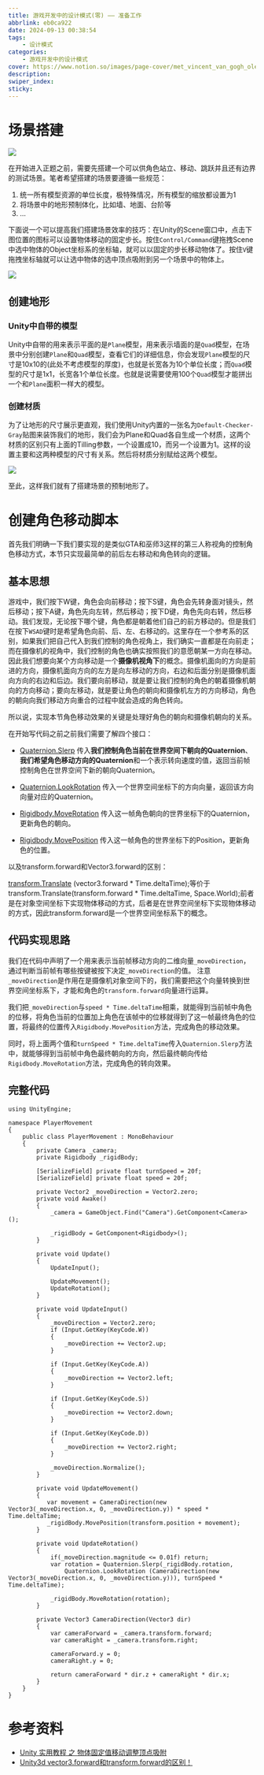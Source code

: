 ```yaml
---
title: 游戏开发中的设计模式(零) —— 准备工作
abbrlink: eb0ca922
date: 2024-09-13 00:38:54
tags:
    - 设计模式
categories:
    - 游戏开发中的设计模式
cover: https://www.notion.so/images/page-cover/met_vincent_van_gogh_oleanders.jpg
description:
swiper_index:
sticky:
---
```


# 场景搭建

![](游戏开发中的设计模式-零-——-准备工作/image22.png)

在开始进入正题之前，需要先搭建一个可以供角色站立、移动、跳跃并且还有边界的测试场景。笔者希望搭建的场景要遵循一些规范：
1. 统一所有模型资源的单位长度，极特殊情况，所有模型的缩放都设置为1
2. 将场景中的地形预制体化，比如墙、地面、台阶等
3. ...

下面说一个可以提高我们搭建场景效率的技巧：在Unity的Scene窗口中，点击下图位置的图标可以设置物体移动的固定步长。按住`Control/Command`键拖拽Scene中选中物体的Object坐标系的坐标轴，就可以以固定的步长移动物体了。按住`V`键拖拽坐标轴就可以让选中物体的选中顶点吸附到另一个场景中的物体上。

![](游戏开发中的设计模式-零-——-准备工作/image.png)

## 创建地形

### Unity中自带的模型

Unity中自带的用来表示平面的是`Plane`模型，用来表示墙面的是`Quad`模型，在场景中分别创建`Plane`和`Quad`模型，查看它们的详细信息，你会发现`Plane`模型的尺寸是10x10的(此处不考虑模型的厚度)，也就是长宽各为10个单位长度；而`Quad`模型的尺寸是1x1，长宽各1个单位长度。也就是说需要使用100个`Quad`模型才能拼出一个和`Plane`面积一样大的模型。

### 创建材质

为了让地形的尺寸展示更直观，我们使用Unity内置的一张名为`Default-Checker-Gray`贴图来装饰我们的地形，我们会为Plane和Quad各自生成一个材质，这两个材质的区别只有上面的Tilling参数，一个设置成10，而另一个设置为1。这样的设置主要和这两种模型的尺寸有关系。然后将材质分别赋给这两个模型。

![](游戏开发中的设计模式-零-——-准备工作/image-1.png)

至此，这样我们就有了搭建场景的预制地形了。

# 创建角色移动脚本

首先我们明确一下我们要实现的是类似GTA和巫师3这样的第三人称视角的控制角色移动方式，本节只实现最简单的前后左右移动和角色转向的逻辑。

## 基本思想

游戏中，我们按下W键，角色会向前移动；按下S键，角色会先转身面对镜头，然后移动；按下A键，角色先向左转，然后移动；按下D键，角色先向右转，然后移动。我们发现，无论按下哪个键，角色都是朝着他们自己的前方移动的。但是我们在按下`WSAD`键时是希望角色向前、后、左、右移动的。这里存在一个参考系的区别，如果我们把自己代入到我们控制的角色视角上，我们确实一直都是在向前走；而在摄像机的视角中，我们控制的角色也确实按照我们的意愿朝某一方向在移动。因此我们想要向某个方向移动是一个**摄像机视角下**的概念。摄像机面向的方向是前进的方向，摄像机面向方向的左方是向左移动的方向，右边和后面分别是摄像机面向方向的右边和后边。我们要向前移动，就是要让我们控制的角色的朝着摄像机朝向的方向移动；要向左移动，就是要让角色的朝向和摄像机左方的方向移动，角色的朝向向我们移动方向重合的过程中就会造成的角色转向。

所以说，实现本节角色移动效果的关键是处理好角色的朝向和摄像机朝向的关系。

在开始写代码之前之前我们需要了解四个接口：

- [Quaternion.Slerp](https://docs.unity3d.com/ScriptReference/Quaternion.Slerp.html)
  传入**我们控制角色当前在世界空间下朝向的Quaternion**、**我们希望角色移动方向的Quaternion**和一个表示转向速度的值，返回当前帧控制角色在世界空间下新的朝向Quaternion。

- [Quaternion.LookRotation](https://docs.unity3d.com/ScriptReference/Quaternion.LookRotation.html)
  传入一个世界空间坐标下的方向向量，返回该方向向量对应的Quaternion。

- [Rigidbody.MoveRotation](https://docs.unity3d.com/ScriptReference/Rigidbody.MoveRotation.html)
  传入这一帧角色朝向的世界坐标下的Quaternion，更新角色的朝向。
  
- [Rigidbody.MovePosition](https://docs.unity3d.com/ScriptReference/Rigidbody.MovePosition.html)
  传入这一帧角色的世界坐标下的Position，更新角色的位置。

以及transform.forward和Vector3.forward的区别：

[transform.Translate](https://docs.unity3d.com/ScriptReference/Transform.Translate.html)
(vector3.forward * Time.deltaTime);等价于 transform.Translate(transform.forward * Time.deltaTime, Space.World);前者是在对象空间坐标下实现物体移动的方式，后者是在世界空间坐标下实现物体移动的方式，因此transform.forward是一个世界空间坐标系下的概念。

## 代码实现思路

我们在代码中声明了一个用来表示当前帧移动方向的二维向量`_moveDirection`，通过判断当前帧有哪些按键被按下决定`_moveDirection`的值。
注意`_moveDirection`是作用在是摄像机对象空间下的，我们需要把这个向量转换到世界空间坐标系下，才能和角色的`transform.forward`向量进行运算。

我们把`_moveDirection`与`speed * Time.deltaTime`相乘，就能得到当前帧中角色的位移，将角色当前的位置加上角色在该帧中的位移就得到了这一帧最终角色的位置，将最终的位置传入`Rigidbody.MovePosition`方法，完成角色的移动效果。

同时，将上面两个值和`turnSpeed * Time.deltaTime`传入`Quaternion.Slerp`方法中，就能够得到当前帧中角色最终朝向的方向，然后最终朝向传给`Rigidbody.MoveRotation`方法，完成角色的转向效果。

## 完整代码

```
using UnityEngine;

namespace PlayerMovement
{
    public class PlayerMovement : MonoBehaviour
    {
        private Camera _camera;
        private Rigidbody _rigidBody;

        [SerializeField] private float turnSpeed = 20f;
        [SerializeField] private float speed = 20f;

        private Vector2 _moveDirection = Vector2.zero;
        private void Awake()
        {
            _camera = GameObject.Find("Camera").GetComponent<Camera>();

            _rigidBody = GetComponent<Rigidbody>();
        }

        private void Update()
        {
            UpdateInput();
         
            UpdateMovement();
            UpdateRotation();
        }

        private void UpdateInput()
        {
            _moveDirection = Vector2.zero;
            if (Input.GetKey(KeyCode.W))
            {
                _moveDirection += Vector2.up;
            }
            
            if (Input.GetKey(KeyCode.A))
            {
                _moveDirection += Vector2.left;
            }
            
            if (Input.GetKey(KeyCode.S))
            {
                _moveDirection += Vector2.down;
            }
            
            if (Input.GetKey(KeyCode.D))
            {
                _moveDirection += Vector2.right;
            }
            
            _moveDirection.Normalize();
        }
        
        private void UpdateMovement()
        {
           var movement = CameraDirection(new Vector3(_moveDirection.x, 0, _moveDirection.y)) * speed * Time.deltaTime;
           _rigidBody.MovePosition(transform.position + movement);
        }

        private void UpdateRotation()
        {
            if(_moveDirection.magnitude <= 0.01f) return;
            var rotation = Quaternion.Slerp(_rigidBody.rotation,
                Quaternion.LookRotation (CameraDirection(new Vector3(_moveDirection.x, 0, _moveDirection.y))), turnSpeed * Time.deltaTime);
            
            _rigidBody.MoveRotation(rotation);
        }

        private Vector3 CameraDirection(Vector3 dir)
        {
            var cameraForward = _camera.transform.forward;
            var cameraRight = _camera.transform.right;
            
            cameraForward.y = 0;
            cameraRight.y = 0;
            
            return cameraForward * dir.z + cameraRight * dir.x;
        }
    }
}
```

# 参考资料
- [Unity 实用教程 之 物体固定值移动调整顶点吸附](https://jingyan.baidu.com/article/1612d500968440e20e1eeebd.html)
- [Unity3d vector3.forward和transform.forward的区别！](https://blog.csdn.net/kaluluosi111/article/details/17206655?spm=1001.2101.3001.6650.2&utm_medium=distribute.pc_relevant.none-task-blog-2%7Edefault%7ECTRLIST%7ERate-2-17206655-blog-78846299.235%5Ev43%5Econtrol&depth_1-utm_source=distribute.pc_relevant.none-task-blog-2%7Edefault%7ECTRLIST%7ERate-2-17206655-blog-78846299.235%5Ev43%5Econtrol&utm_relevant_index=5)



